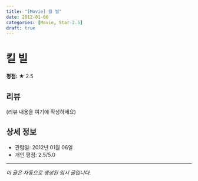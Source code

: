 ```yaml
---
title: "[Movie] 킬 빌"
date: 2012-01-06
categories: [Movie, Star-2.5]
draft: true
---
```


# 킬 빌

**평점:** ★ 2.5

## 리뷰

(리뷰 내용을 여기에 작성하세요)

## 상세 정보

- 관람일: 2012년 01월 06일
- 개인 평점: 2.5/5.0

---

*이 글은 자동으로 생성된 임시 글입니다.*
